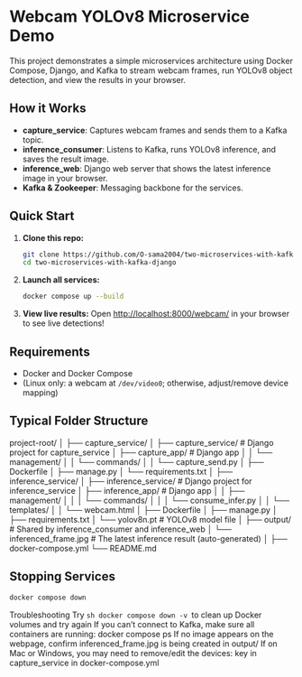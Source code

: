 # Webcam YOLOv8 Microservice Demo

This project demonstrates a simple microservices architecture using Docker Compose, Django, and Kafka to stream webcam frames, run YOLOv8 object detection, and view the results in your browser.

## How it Works

- **capture_service**: Captures webcam frames and sends them to a Kafka topic.
- **inference_consumer**: Listens to Kafka, runs YOLOv8 inference, and saves the result image.
- **inference_web**: Django web server that shows the latest inference image in your browser.
- **Kafka & Zookeeper**: Messaging backbone for the services.

## Quick Start

1. **Clone this repo:**
    ```sh
    git clone https://github.com/O-sama2004/two-microservices-with-kafka-django.git
    cd two-microservices-with-kafka-django
    ```

2. **Launch all services:**
    ```sh
    docker compose up --build
    ```

3. **View live results:**
    Open [http://localhost:8000/webcam/](http://localhost:8000/webcam/) in your browser to see live detections!

## Requirements

- Docker and Docker Compose
- (Linux only: a webcam at `/dev/video0`; otherwise, adjust/remove device mapping)

## Typical Folder Structure

project-root/
│
├── capture_service/
│   ├── capture_service/            # Django project for capture_service
│   ├── capture_app/                # Django app
│   │   └── management/
│   │       └── commands/
│   │           └── capture_send.py
│   ├── Dockerfile
│   ├── manage.py
│   └── requirements.txt
│
├── inference_service/
│   ├── inference_service/          # Django project for inference_service
│   ├── inference_app/              # Django app
│   │   ├── management/
│   │   │   └── commands/
│   │   │       └── consume_infer.py
│   │   └── templates/
│   │       └── webcam.html
│   ├── Dockerfile
│   ├── manage.py
│   ├── requirements.txt
│   └── yolov8n.pt                  # YOLOv8 model file
│
├── output/                         # Shared by inference_consumer and inference_web
│   └── inferenced_frame.jpg        # The latest inference result (auto-generated)
│
├── docker-compose.yml
└── README.md


## Stopping Services

```sh
docker compose down
```
Troubleshooting
Try ```sh docker compose down -v ```to clean up Docker volumes and try again
If you can’t connect to Kafka, make sure all containers are running: docker compose ps
If no image appears on the webpage, confirm inferenced_frame.jpg is being created in output/
If on Mac or Windows, you may need to remove/edit the devices: key in capture_service in docker-compose.yml
